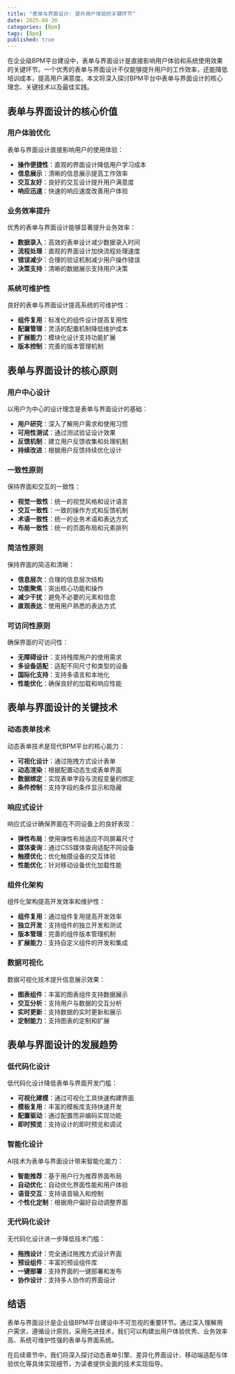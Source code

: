 ```yaml
---
title: "表单与界面设计: 提升用户体验的关键环节"
date: 2025-08-30
categories: [Bpm]
tags: [Bpm]
published: true
---
```

在企业级BPM平台建设中，表单与界面设计是直接影响用户体验和系统使用效果的关键环节。一个优秀的表单与界面设计不仅能够提升用户的工作效率，还能降低培训成本，提高用户满意度。本文将深入探讨BPM平台中表单与界面设计的核心理念、关键技术以及最佳实践。

## 表单与界面设计的核心价值

### 用户体验优化

表单与界面设计直接影响用户的使用体验：
- **操作便捷性**：直观的界面设计降低用户学习成本
- **信息展示**：清晰的信息展示提高工作效率
- **交互友好**：良好的交互设计提升用户满意度
- **响应迅速**：快速的响应速度改善用户体验

### 业务效率提升

优秀的表单与界面设计能够显著提升业务效率：
- **数据录入**：高效的表单设计减少数据录入时间
- **流程处理**：直观的界面设计加快流程处理速度
- **错误减少**：合理的验证机制减少用户操作错误
- **决策支持**：清晰的数据展示支持用户决策

### 系统可维护性

良好的表单与界面设计提高系统的可维护性：
- **组件复用**：标准化的组件设计提高复用性
- **配置管理**：灵活的配置机制降低维护成本
- **扩展能力**：模块化设计支持功能扩展
- **版本控制**：完善的版本管理机制

## 表单与界面设计的核心原则

### 用户中心设计

以用户为中心的设计理念是表单与界面设计的基础：
- **用户研究**：深入了解用户需求和使用习惯
- **可用性测试**：通过测试验证设计效果
- **反馈机制**：建立用户反馈收集和处理机制
- **持续改进**：根据用户反馈持续优化设计

### 一致性原则

保持界面和交互的一致性：
- **视觉一致性**：统一的视觉风格和设计语言
- **交互一致性**：一致的操作方式和反馈机制
- **术语一致性**：统一的业务术语和表达方式
- **布局一致性**：统一的页面布局和元素排列

### 简洁性原则

保持界面的简洁和清晰：
- **信息层次**：合理的信息层次结构
- **功能聚焦**：突出核心功能和操作
- **减少干扰**：避免不必要的元素和信息
- **直观表达**：使用用户熟悉的表达方式

### 可访问性原则

确保界面的可访问性：
- **无障碍设计**：支持残障用户的使用需求
- **多设备适配**：适配不同尺寸和类型的设备
- **国际化支持**：支持多语言和本地化
- **性能优化**：确保良好的加载和响应性能

## 表单与界面设计的关键技术

### 动态表单技术

动态表单技术是现代BPM平台的核心能力：
- **可视化设计**：通过拖拽方式设计表单
- **动态渲染**：根据配置动态生成表单界面
- **数据绑定**：实现表单字段与流程变量的绑定
- **条件控制**：支持字段的条件显示和隐藏

### 响应式设计

响应式设计确保界面在不同设备上的良好表现：
- **弹性布局**：使用弹性布局适应不同屏幕尺寸
- **媒体查询**：通过CSS媒体查询适配不同设备
- **触摸优化**：优化触摸设备的交互体验
- **性能优化**：针对移动设备优化加载性能

### 组件化架构

组件化架构提高开发效率和维护性：
- **组件复用**：通过组件复用提高开发效率
- **独立开发**：支持组件的独立开发和测试
- **版本管理**：完善的组件版本管理机制
- **扩展能力**：支持自定义组件的开发和集成

### 数据可视化

数据可视化技术提升信息展示效果：
- **图表组件**：丰富的图表组件支持数据展示
- **交互分析**：支持用户与数据的交互分析
- **实时更新**：支持数据的实时更新和展示
- **定制能力**：支持图表的定制和扩展

## 表单与界面设计的发展趋势

### 低代码化设计

低代码化设计降低表单与界面开发门槛：
- **可视化建模**：通过可视化工具快速构建界面
- **模板复用**：丰富的模板库支持快速开发
- **配置驱动**：通过配置而非编码实现功能
- **即时预览**：支持设计的即时预览和调试

### 智能化设计

AI技术为表单与界面设计带来智能化能力：
- **智能推荐**：基于用户行为推荐界面布局
- **自动优化**：自动优化界面性能和用户体验
- **语音交互**：支持语音输入和控制
- **个性化定制**：根据用户偏好自动调整界面

### 无代码化设计

无代码化设计进一步降低技术门槛：
- **拖拽设计**：完全通过拖拽方式设计界面
- **预设组件**：丰富的预设组件库
- **一键部署**：支持界面的一键部署和发布
- **协作设计**：支持多人协作的界面设计

## 结语

表单与界面设计是企业级BPM平台建设中不可忽视的重要环节。通过深入理解用户需求，遵循设计原则，采用先进技术，我们可以构建出用户体验优秀、业务效率高、系统可维护性强的表单与界面系统。

在后续章节中，我们将深入探讨动态表单引擎、差异化界面设计、移动端适配与体验优化等具体实现细节，为读者提供全面的技术实现指导。